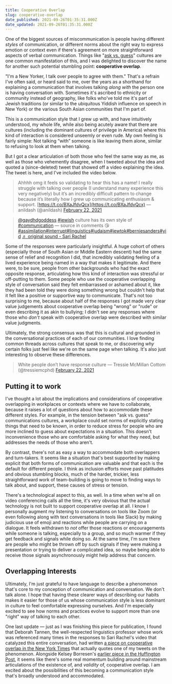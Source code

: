 ```yaml
---
title: Cooperative Overlap
slug: cooperative-overlap
date_published: 2021-09-26T01:35:31.000Z
date_updated: 2021-09-26T01:35:31.000Z
---
```


One of the biggest sources of miscommunication is people having different *styles* of communication, or different norms about the right way to express emotion or context even if there's agreement on more straightforward aspects of verbal communication. Things like "[ask vs. guess](https://www.theatlantic.com/national/archive/2010/05/askers-vs-guessers/340891/)" cultures are one common manifestation of this, and I was delighted to discover the name for another such potential stumbling point: **cooperative overlap**.

"I'm a New Yorker, I talk over people to agree with them." That's a refrain I've often said, or heard said to me, over the years as a shorthand for explaining a communication that involves talking *along with* the person one is having conversation with. Sometimes it's ascribed to ethnicity or community instead of geography, like folks who've told me it's part of Jewish traditions (or similar to the ubiquitous Yiddish influence on speech in New York) or the various South Asian communities that I'm part of.

This is a communication style that I grew up with, and have intuitively understood, my whole life, while also being acutely aware that there are cultures (including the dominant cultures of privilege in America) where this kind of interaction is considered unseemly or even rude. My own feeling is fairly simple: Not talking “with” someone is like leaving them alone, similar to refusing to look at them when talking.

But I got a clear articulation of both those who feel the same way as me, as well as those who vehemently disagree, when I tweeted about the idea and quoted a (since-deleted) tweet that showed off a video explaining the idea. The tweet is here, and I've included the video below.

> Ahhhh omg it feels so validating to hear this has a name! I really struggle with talking over people (I understand many experience this very negatively) but it’s an incredibly difficult pattern to change because it’s literally how I grew up communicating enthusiasm & support. [https://t.co/BXaJfdvQcx](https://t.co/BXaJfdvQcx)
> &mdash; anildash (@anildash) [February 22, 2021](https://twitter.com/anildash/status/1363695752929828872?ref_src=twsrc%5Etfw)

> [@gaydhdgoddess](https://www.tiktok.com/@gaydhdgoddess)
> [#jewish](https://www.tiktok.com/tag/jewish) culture has its own style of [#communication](https://www.tiktok.com/tag/communication) — source in comments 😘[#assimilation](https://www.tiktok.com/tag/assimilation)[#interrupt](https://www.tiktok.com/tag/interrupt)[#linguistics](https://www.tiktok.com/tag/linguistics)[#judaism](https://www.tiktok.com/tag/judaism)[#jewtok](https://www.tiktok.com/tag/jewtok)[#berniesanders](https://www.tiktok.com/tag/berniesanders)[#yid](https://www.tiktok.com/tag/yid)
> [♬ original sound - Sari Rachel](https://www.tiktok.com/music/original-sound-6931519114691218182)

Some of the responses were particularly insightful. A huge cohort of others (especially those of South Asian or Middle Eastern descent) had the same sense of relief and recognition I did, that incredibly validating feeling of a lived experience being named in a way that makes it legitimate. And there were, to be sure, people from other backgrounds who had the exact opposite response, articulating how this kind of interaction was stressful or off-putting to them. Some people who use the cooperative overlapping style of conversation said they felt embarrassed or ashamed about it, like they had been told they were doing something wrong but couldn't help that it felt like a positive or supportive way to communicate. That's not too surprising to me, because about half of the responses I got made very clear value judgements about cooperative overlap being "wrong" or "rude" or even describing it as akin to bullying; I didn't see any responses where those who *don't* speak with cooperative overlap were described with similar value judgments. 

Ultimately, the strong consensus was that this is cultural and grounded in the conversational practices of each of our communities. I love finding common threads across cultures that speak to me, or discovering *why* certain folks just feel like we're on the same page when talking. It's also just interesting to observe these differences.

> White people don’t have response culture
> &mdash; Tressie McMillan Cottom (@tressiemcphd) [February 22, 2021](https://twitter.com/tressiemcphd/status/1363701960474570758?ref_src=twsrc%5Etfw)

## Putting it to work

I've thought a lot about the implications and considerations of cooperative overlapping in workplaces or contexts where we have to collaborate, because it raises a lot of questions about how to accommodate these different styles. For example, in the tension between "ask vs. guess" communications cultures, a workplace could set norms of explicitly stating things that need to be known, in order to reduce stress for people who are more inclined to guess about expectations in a situation. This doesn't inconvenience those who are comfortable asking for what they need, but addresses the needs of those who aren't.

By contrast, there's not as easy a way to accommodate both overlappers and turn-takers. It seems like a situation that's best supported by making explicit that both forms of communication are valuable and that each is the default for different people. I think as inclusion efforts move past platitudes and obvious stumbling blocks, much of the harder, trickier, less straightforward work of team-building is going to move to finding ways to talk about, and support, these causes of stress or tension.

There's a technological aspect to this, as well. In a time when we're all on video conferencing calls all the time, it's very obvious that the actual technology is not built to support cooperative overlap at all. I know I personally augment my listening to conversations on tools like Zoom (or even following along with text conversations in tools like Slack) by making judicious use of emoji and reactions while people are carrying on a dialogue. It feels withdrawn to *not* offer those reactions or encouragements while someone is talking, especially to a group, and so much warmer if they get feedback and signals while doing so. At the same time, I'm sure there are people who might be thrown off by such signals if they were making a presentation or trying to deliver a complicated idea, so maybe being able to receive those signals asynchronously might help address that concern.

## Overlapping Interests

Ultimately, I'm just grateful to have language to describe a phenomenon that's core to my conception of communication and conversation. We don't talk alone. I hope that having these clearer ways of describing our habits makes it easier for those of us whose communication style is less dominant in culture to feel comfortable expressing ourselves. And I'm especially excited to see how norms and practices evolve to support more than one "right" way of talking to each other.

One last update — just as I was finishing this piece for publication, I found that Deborah Tannen, the well-respected linguistics professor whose work was referenced many times in the responses to Sari Rachel's video that catalyzed this entire conversation, had written [a piece on cooperative overlap in the New York Times](https://www.nytimes.com/2021/09/25/opinion/interrupting-cooperative-overlapping.html) that actually quotes one of my tweets on the phenomenon. Alongside Kelsey Borresen's [earlier piece in the Huffington Post](https://www.huffpost.com/entry/interrupting-or-cooperative-overlapping_l_603e8ae9c5b601179ec0ff4e), it seems like there's some real momentum building around mainstream articulations of the existence of, and *validity* of, cooperative overlap. I am excited about the possibilities of this becoming a communication style that's broadly understood and accommodated.
